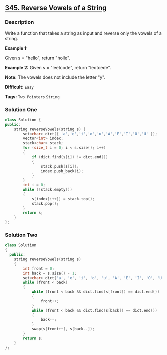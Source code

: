 ## [345. Reverse Vowels of a String](https://leetcode.com/problems/reverse-vowels-of-a-string/#/description)

### Description

Write a function that takes a string as input and reverse only the vowels of a string.

**Example 1:**

Given s = "hello", return "holle".

**Example 2:**
Given s = "leetcode", return "leotcede".

**Note:**
The vowels does not include the letter "y".

**Difficult:** `Easy`

**Tags:** `Two Pointers` `String`

### Solution One

```c++
class Solution {
public:
    string reverseVowels(string s) {
        set<char> dict({ 'a','e','i','o','u','A','E','I','O','U' });
        vector<int> index;
        stack<char> stack;
        for (size_t i = 0; i < s.size(); i++)
        {
            if (dict.find(s[i]) != dict.end())
            {
                stack.push(s[i]);
                index.push_back(i);
            }
        }
        int i = 0;
        while (!stack.empty())
        {
            s[index[i++]] = stack.top();
            stack.pop();
        }
        return s;
    }
};
```

### Solution Two

```c++
class Solution
{
  public:
    string reverseVowels(string s)
    {
        int front = 0;
        int back = s.size() - 1;
        set<char> dict{'a', 'e', 'i', 'o', 'u', 'A', 'E', 'I', 'O', 'U'};
        while (front < back)
        {
            while (front < back && dict.find(s[front]) == dict.end())
            {
                front++;
            }
            while (front < back && dict.find(s[back]) == dict.end())
            {
                back--;
            }
            swap(s[front++], s[back--]);
        }
        return s;
    }
};
```
